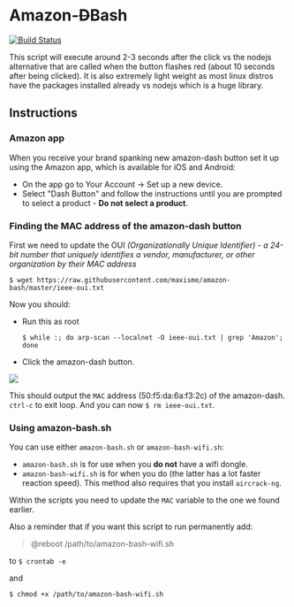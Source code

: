 # Amazon-~~D~~Bash
[![Build Status](https://travis-ci.org/maxisme/amazon-bash.svg?branch=master)](https://travis-ci.org/maxisme/amazon-bash)

This script will execute around 2-3 seconds after the click vs the nodejs alternative that are called when the button flashes red (about 10 seconds after being clicked). It is also extremely light weight as most linux distros have the packages installed already vs nodejs which is a huge library.
## Instructions

### Amazon app
When you receive your brand spanking new amazon-dash button set it up using the Amazon app, which is available for iOS and Android:

 - On the app go to Your Account -> Set up a new device.
 - Select "Dash Button" and follow the instructions until you are prompted to select a product - **Do not select a product**.

### Finding the MAC address of the amazon-dash button
First we need to update the OUI _(Organizationally Unique Identifier)_ - _a 24-bit number that uniquely identifies a vendor, manufacturer, or other organization by their MAC address_

```
$ wget https://raw.githubusercontent.com/maxisme/amazon-bash/master/ieee-oui.txt
```

Now you should:
- Run this as root

  ```
  $ while :; do arp-scan --localnet -O ieee-oui.txt | grep 'Amazon'; done
  ```

- Click the amazon-dash button.

<img src="https://i.imgur.com/UCZXIcc.png">

This should output the `MAC` address (50:f5:da:6a:f3:2c) of the amazon-dash. `ctrl-c` to exit loop. And you can now `$ rm ieee-oui.txt`.


### Using amazon-bash.sh

You can use either `amazon-bash.sh` or `amazon-bash-wifi.sh`:
- `amazon-bash.sh` is for use when you **do not** have a wifi dongle.
- `amazon-bash-wifi.sh` is for when you do (the latter has a lot faster reaction speed). This method also requires that you install `aircrack-ng`.

Within the scripts you need to update the `MAC` variable to the one we found earlier.

Also a reminder that if you want this script to run permanently add:

>@reboot /path/to/amazon-bash-wifi.sh

to `$ crontab -e`

and

```
$ chmod +x /path/to/amazon-bash-wifi.sh
```
